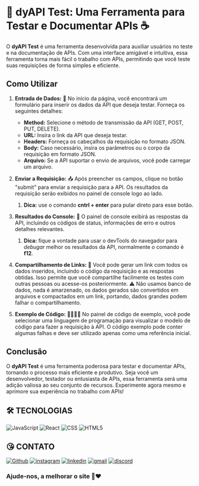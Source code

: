 # 🚀 dyAPI Test: Uma Ferramenta para Testar e Documentar APIs ☕

O **dyAPI Test** é uma ferramenta desenvolvida para auxiliar usuários no teste e na documentação de APIs. Com uma interface amigável e intuitiva, essa ferramenta torna mais fácil o trabalho com APIs, permitindo que você teste suas requisições de forma simples e eficiente.

## Como Utilizar

1. **Entrada de Dados:** 🎲
   No início da página, você encontrará um formulário para inserir os dados da API que deseja testar. 
   Forneça os seguintes detalhes:
   - **Method:** Selecione o método de transmissão da API (GET, POST, PUT, DELETE).
   - **URL:** Insira o link da API que deseja testar.
   - **Headers:** Forneça os cabeçalhos da requisição no formato JSON.
   - **Body:** Caso necessário, insira os parâmetros ou o corpo da requisição em formato JSON.
   - **Arquivo:** Se a API suportar o envio de arquivos, você pode carregar um arquivo.

2. **Enviar a Requisição:** 📤
   Após preencher os campos, clique no botão "submit" para enviar a requisição para a API. Os resultados da requisição serão exibidos no painel de console logo ao lado.
   1. **Dica:** use o comando **cntrl + enter** para pular direto para esse botão.

3. **Resultados do Console:** 🧾
   O painel de console exibirá as respostas da API, incluindo os códigos de status, informações de erro e outros detalhes relevantes.
   1. **Dica:** fique a vontade para usar o devTools do navegador para _debugar_ melhor os resultados da API, normalmente o comando é **f12**.

4. **Compartilhamento de Links:** 🔗
   Você pode gerar um link com todos os dados inseridos, incluindo o código da requisição e as respostas obtidas. Isso permite que você compartilhe facilmente os testes com outras pessoas ou acesse-os posteriormente. ⚠️ Não usamos banco de dados, nada é amarzenado, os dados gerados são convertidos em arquivos e compactados em um link, portando, dados grandes podem falhar o compartilhamento.

5. **Exemplo de Código:** 👨‍💻👩‍💻
   No painel de código de exemplo, você pode selecionar uma linguagem de programação para visualizar o modelo de código para fazer a requisição à API. O código exemplo pode conter algumas falhas e deve ser utilizado apenas como uma referência inicial.

## Conclusão

O **dyAPI Test** é uma ferramenta poderosa para testar e documentar APIs, tornando o processo mais eficiente e produtivo. Seja você um desenvolvedor, testador ou entusiasta de APIs, essa ferramenta será uma adição valiosa ao seu conjunto de recursos. Experimente agora mesmo e aprimore sua experiência no trabalho com APIs!

## __🛠 TECNOLOGIAS__ 

![JavaScript](https://img.shields.io/badge/JavaScript-323330?style=for-the-badge&logo=javascript&logoColor=F7DF1E)
![React](https://img.shields.io/badge/React-20232A?style=for-the-badge&logo=react&logoColor=61DAFB)
![CSS](https://img.shields.io/badge/CSS3-1572B6?style=for-the-badge&logo=css3&logoColor=white)
![HTML5](https://img.shields.io/badge/HTML5-E34F26?style=for-the-badge&logo=html5&logoColor=white)

## __😘 CONTATO__ <ALTERE APENAS OS LINKS DOS HREF>
<p align="left">
  <a href="https://github.com/LucasATS/"><img src="https://img.shields.io/badge/GitHub-100000?style=for-the-badge&amp;logo=github&amp;logoColor=white" alt="Github"></a>
  <a href="https://www.instagram.com/lukaolmd/"><img src="https://img.shields.io/badge/Instagram-E4405F?style=for-the-badge&amp;logo=instagram&amp;logoColor=white" alt="instagram"></a>
  <a href="https://www.linkedin.com/in/lucas-almeida-tiburtino-da-silva/"><img src="https://img.shields.io/badge/LinkedIn-0077B5?style=for-the-badge&amp;logo=linkedin&amp;logoColor=white" alt="linkedin"></a>
  <a href="mailto:lucas.almida.da.silva@gmail.com"><img src="https://img.shields.io/badge/Gmail-D14836?style=for-the-badge&logo=gmail&logoColor=white" alt="gmail"></a> 
  <a href="https://discord.com/channels/@Lucas%20ATS#9901"><img src="https://img.shields.io/badge/Discord-5865F2?style=for-the-badge&logo=discord&logoColor=white" alt="discord"></a>  
</p>

### Ajude-nos, a melhorar o site 🤩❤️

